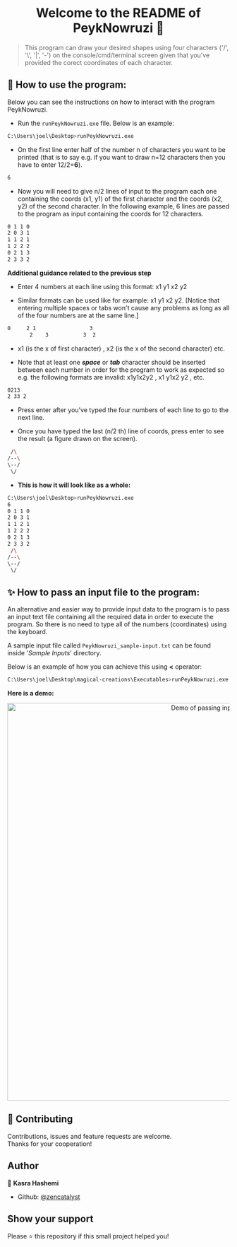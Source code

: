 <h1 align="center">Welcome to the README of PeykNowruzi 👋</h1>

> This program can draw your desired shapes using four characters ('/', '\\', '|', '-') on the console/cmd/terminal screen given that you've provided the corect coordinates of each character.<br />


## 🚀 How to use the program:
Below you can see the instructions on how to interact with the program PeykNowruzi.

- Run the `runPeykNowruzi.exe` file. Below is an example:

```sh
C:\Users\joel\Desktop>runPeykNowruzi.exe
```

- On the first line enter half of the number n of characters you want to be printed (that is to say e.g. if you want to draw n=12 characters then you have to enter 12/2=**6**).

```sh
6
```

- Now you will need to give n/2 lines of input to the program each one containing the coords (x1, y1) of the first character
and the coords (x2, y2) of the second character. In the following example, 6 lines are passed to the program as input containing the coords for 12 characters.

```sh
0 1 1 0
2 0 3 1
1 1 2 1
1 2 2 2
0 2 1 3
2 3 3 2
```

**Additional guidance related to the previous step**

- Enter 4 numbers at each line using this format: x1 y1 x2 y2

- Similar formats can be used like for example: x1    y1 x2           y2. [Notice that entering multiple spaces or tabs won't cause any problems as long as all of the four numbers are at the same line.]

```sh
0     2 1                 3
       2    3           3  2
```

- x1 (is the x of first character) , x2 (is the x of the second character) etc.

- Note that at least one **_space_** or **_tab_** character should be inserted between each number in order for the program to work as expected so e.g. the following formats are invalid: x1y1x2y2 , x1 y1x2 y2 , etc.

```sh
0213
2 33 2
```

- Press enter after you've typed the four numbers of each line to go to the next line.

- Once you have typed the last (n/2 th) line of coords, press enter to see the result (a figure drawn on the screen).

```sh
 /\
/--\
\--/
 \/
```

- **This is how it will look like as a whole:**

```sh
C:\Users\joel\Desktop>runPeykNowruzi.exe
6
0 1 1 0
2 0 3 1
1 1 2 1
1 2 2 2
0 2 1 3
2 3 3 2
 /\
/--\
\--/
 \/
```

## ✨ How to pass an input file to the program:

An alternative and easier way to provide input data to the program is to pass an input text file containing all the required data in order to execute the program.
So there is no need to type all of the numbers (coordinates) using the keyboard.

A sample input file called `PeykNowruzi_sample-input.txt` can be found inside '_Sample Inputs_' directory.

Below is an example of how you can achieve this using **<** operator:

```sh
C:\Users\joel\Desktop\magical-creations\Executables>runPeykNowruzi.exe < "C:\Users\joel\Desktop\magical-creations\Sample Inputs\PeykNowruzi_sample-input.txt"
```

**Here is a demo:**

<p align="center">
  <img width="900" align="center" src="https://user-images.githubusercontent.com/73937934/139603583-cfa63844-4bca-4675-8188-54916907886a.gif" alt="Demo of passing input file"/>
</p>

## 🤝 Contributing

Contributions, issues and feature requests are welcome.<br />
Thanks for your cooperation!

## Author

👤 **Kasra Hashemi**

- Github: [@zencatalyst](https://github.com/zencatalyst)

## Show your support

Please ⭐️ this repository if this small project helped you!
